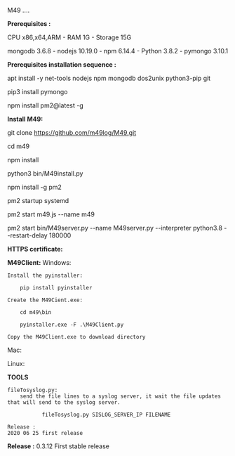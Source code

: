 M49 ....

**Prerequisites :**

CPU x86,x64,ARM - RAM 1G - Storage 15G 

mongodb 3.6.8 - nodejs 10.19.0 - npm 6.14.4 - Python 3.8.2 - pymongo 3.10.1

**Prerequisites installation sequence :**

apt install -y net-tools nodejs npm mongodb dos2unix python3-pip git

pip3 install pymongo

npm install pm2@latest -g


**Install M49:**

git clone https://github.com/m49log/M49.git

cd m49

npm install

python3 bin/M49install.py

npm install -g pm2

pm2 startup systemd

pm2 start m49.js --name m49

pm2 start bin/M49server.py --name M49server.py --interpreter python3.8 --restart-delay 180000


**HTTPS certificate:**

**M49Client:**
   Windows:

    Install the pyinstaller:

        pip install pyinstaller

    Create the M49Cient.exe:

        cd m49\bin

        pyinstaller.exe -F .\M49Client.py

    Copy the M49Client.exe to download directory     



   Mac:

   Linux:
   
**TOOLS**

    fileTosyslog.py:
        send the file lines to a syslog server, it wait the file updates that will send to the syslog server. 
         
               fileTosyslog.py SISLOG_SERVER_IP FILENAME

    Release :
    2020 06 25 first release 




**Release :**
0.3.12 First stable release
